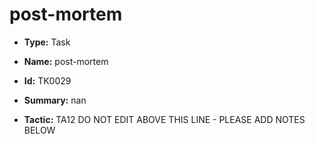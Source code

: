 # post-mortem

* **Type:** Task

* **Name:** post-mortem

* **Id:** TK0029

* **Summary:** nan

* **Tactic:** TA12
DO NOT EDIT ABOVE THIS LINE - PLEASE ADD NOTES BELOW